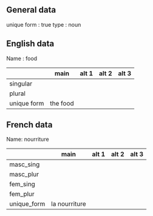 ## General data

unique form : true
type : noun

## English data

Name : food

|             |   main   | alt 1 | alt 2 | alt 3 |
| :---------- | :------: | :---: | :---: | ----- |
| singular    |          |       |       |       |
| plural      |          |       |       |       |
| unique form | the food |       |       |       |

## French data

Name: nourriture

|             |     main      | alt 1 | alt 2 | alt 3 |
| :---------- | :-----------: | :---: | :---: | :---: |
| masc_sing   |               |       |       |       |
| masc_plur   |               |       |       |       |
| fem_sing    |               |       |       |       |
| fem_plur    |               |       |       |       |
| unique_form | la nourriture |       |       |       |


